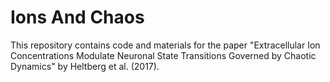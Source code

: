 # Ions And Chaos
This repository contains code and materials for the paper "Extracellular Ion Concentrations Modulate Neuronal State Transitions Governed by Chaotic Dynamics" by Heltberg et al. (2017). 
